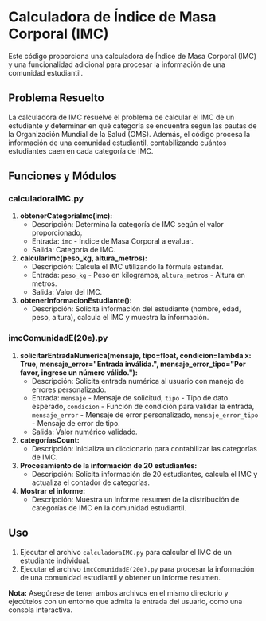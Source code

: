 # Calculadora de Índice de Masa Corporal (IMC)

Este código proporciona una calculadora de Índice de Masa Corporal (IMC) y una funcionalidad adicional para procesar la información de una comunidad estudiantil.

## Problema Resuelto

La calculadora de IMC resuelve el problema de calcular el IMC de un estudiante y determinar en qué categoría se encuentra según las pautas de la Organización Mundial de la Salud (OMS). Además, el código procesa la información de una comunidad estudiantil, contabilizando cuántos estudiantes caen en cada categoría de IMC.

## Funciones y Módulos

### calculadoraIMC.py

1. **obtenerCategoriaImc(imc):**
   - Descripción: Determina la categoría de IMC según el valor proporcionado.
   - Entrada: `imc` - Índice de Masa Corporal a evaluar.
   - Salida: Categoría de IMC.
2. **calcularImc(peso_kg, altura_metros):**
   - Descripción: Calcula el IMC utilizando la fórmula estándar.
   - Entrada: `peso_kg` - Peso en kilogramos, `altura_metros` - Altura en metros.
   - Salida: Valor del IMC.
3. **obtenerInformacionEstudiante():**
   - Descripción: Solicita información del estudiante (nombre, edad, peso, altura), calcula el IMC y muestra la información.

### imcComunidadE(20e).py

1. **solicitarEntradaNumerica(mensaje, tipo=float, condicion=lambda x: True, mensaje_error="Entrada inválida.", mensaje_error_tipo="Por favor, ingrese un número válido."):**
   - Descripción: Solicita entrada numérica al usuario con manejo de errores personalizado.
   - Entrada: `mensaje` - Mensaje de solicitud, `tipo` - Tipo de dato esperado, `condicion` - Función de condición para validar la entrada, `mensaje_error` - Mensaje de error personalizado, `mensaje_error_tipo` - Mensaje de error de tipo.
   - Salida: Valor numérico validado.
2. **categoríasCount:**
   - Descripción: Inicializa un diccionario para contabilizar las categorías de IMC.
3. **Procesamiento de la información de 20 estudiantes:**
   - Descripción: Solicita información de 20 estudiantes, calcula el IMC y actualiza el contador de categorías.
4. **Mostrar el informe:**
   - Descripción: Muestra un informe resumen de la distribución de categorías de IMC en la comunidad estudiantil.

## Uso

1. Ejecutar el archivo `calculadoraIMC.py` para calcular el IMC de un estudiante individual.
2. Ejecutar el archivo `imcComunidadE(20e).py` para procesar la información de una comunidad estudiantil y obtener un informe resumen.

**Nota:** Asegúrese de tener ambos archivos en el mismo directorio y ejecútelos con un entorno que admita la entrada del usuario, como una consola interactiva.